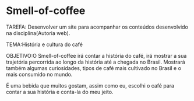 # Smell-of-coffee
TAREFA: Desenvolver um site para acompanhar os conteúdos desenvolvido na disciplina(Autoria web).
  
TEMA:História e cultura do café

OBJETIVO:O Smell-of-coffee irá contar a história do café, irá mostrar a sua trajetória percorrida ao longo da história até a chegada no Brasil. Mostrará também algumas curiosidades, tipos de café mais cultivado no Brasil e o mais consumido no mundo.

É uma bebida que muitos gostam, assim como eu, escolhi o café para contar a sua história e conta-la do meu jeito.

